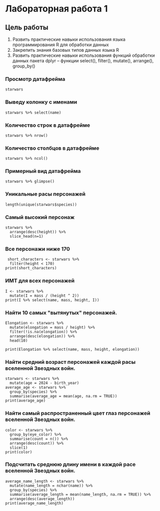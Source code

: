 # Лабораторная работа 1
## Цель работы
1. Развить практические навыки использования языка программирования R для
обработки данных
2. Закрепить знания базовых типов данных языка R
3. Развить практические навыки использования функций обработки данных пакета dplyr – функции select(), filter(), mutate(), arrange(), group_by()

### Просмотр датафрейма

```{r}
starwars
```
### Выведу колонку с именами

```{r}
starwars %>% select(name)
```
### Количество строк в датафрейме

```{r}
starwars %>% nrow()
```
### Количество столбцов в датафрейме

```{r}
starwars %>% ncol()
```
### Примерный вид датафрейма

```{r}
starwars %>% glimpse()
```
### Уникальные расы персонажей

```{r}
length(unique(starwars$species))
```
### Самый высокий персонаж

```{r}
starwars %>%
  arrange(desc(height)) %>%
  slice_head(n=1)

```
### Все персонажи ниже 170

```{r}
 short_characters <- starwars %>%
  filter(height < 170)
print(short_characters)
```

### ИМТ для всех персонажей

```{r}
I <- starwars %>%
  mutate(I = mass / (height ^ 2))
print(I %>% select(name, mass, height, I))
```
### Найти 10 самых "вытянутых" персонажей.

```{r}
Elongation <- starwars %>%
  mutate(elongation = mass / height) %>%
  filter(!is.na(elongation)) %>% 
  arrange(desc(elongation)) %>% 
  head(10)

print(Elongation %>% select(name, mass, height, elongation))
```

### Найти средний возраст персонажей каждой расы вселенной Звездных войн.

```{r}
starwars <- starwars %>%
  mutate(age = 2024 - birth_year)
average_age <- starwars %>%
  group_by(species) %>%
  summarise(average_age = mean(age, na.rm = TRUE))
print(average_age)
```

### Найти самый распространенный цвет глаз персонажей вселенной Звездных войн.

```{r}
color <- starwars %>%
  group_by(eye_color) %>%
  summarise(count = n()) %>%
  arrange(desc(count)) %>%
  slice(1)
print(color)
```
### Подсчитать среднюю длину имени в каждой расе вселенной Звездных войн.

```{r}
average_name_length <- starwars %>%
  mutate(name_length = nchar(name)) %>%  
  group_by(species) %>%
  summarise(average_length = mean(name_length, na.rm = TRUE)) %>%
  arrange(desc(average_length))
print(average_name_length)
```

